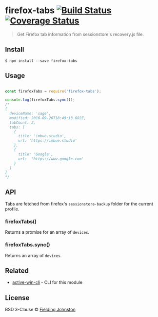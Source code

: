 # firefox-tabs [![Build Status](https://travis-ci.org/justfielding/firefox-tabs.svg?branch=master)](https://travis-ci.org/justfielding/firefox-tabs)[![Coverage Status](https://coveralls.io/repos/github/justfielding/firefox-tabs/badge.svg?branch=master)](https://coveralls.io/github/justfielding/firefox-tabs?branch=master)
> Get Firefox tab information from sessionstore's recovery.js file.


## Install

```
$ npm install --save firefox-tabs
```


## Usage

```js

const firefoxTabs = require('firefox-tabs');

console.log(firefoxTabs.sync());
/*
{
  deviceName: 'sage',
  modified: 2016-09-26T18:49:13.682Z,
  tabCount: 2,
  tabs: [
    {
      title: 'imbue.studio',
      url: 'https://imbue.studio'
    },
    {
      title: 'Google',
      url:  'https://www.google.com'
    }
  ]
}
*/
```


## API
Tabs are fetched from firefox's `sessionstore-backup` folder for the current profile.

### firefoxTabs()

Returns a promise for an array of `devices`.

### firefoxTabs.sync()

Returns an array of `devices`.

## Related

- [active-win-cli](https://github.com/sindresorhus/active-win-cli) - CLI for this module

## License

BSD 3-Clause © [Fielding Johnston](http://justfielding.com)
